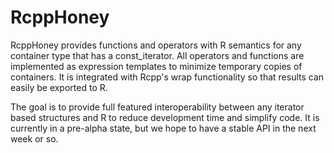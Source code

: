 # RcppHoney

RcppHoney provides functions and operators with R semantics for any container type that has a const_iterator.  All operators and functions are implemented as expression templates to minimize temporary copies of containers.  It is integrated with Rcpp's wrap functionality so that results can easily be exported to R.

The goal is to provide full featured interoperability between any iterator based structures and R to reduce development time and simplify code.  It is currently in a pre-alpha state, but we hope to have a stable API in the next week or so.
